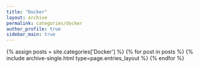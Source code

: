 ```yaml
---
title: "Docker"
layout: archive
permalink: categories/docker
author_profile: true
sidebar_main: true
---
```


{% assign posts = site.categories['Docker'] %}
{% for post in posts %} {% include archive-single.html type=page.entries_layout %} {% endfor %}
